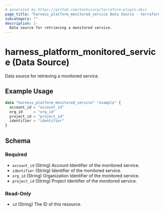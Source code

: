 ```yaml
---
# generated by https://github.com/hashicorp/terraform-plugin-docs
page_title: "harness_platform_monitored_service Data Source - terraform-provider-harness"
subcategory: ""
description: |-
  Data source for retrieving a monitored service.
---
```


# harness_platform_monitored_service (Data Source)

Data source for retrieving a monitored service.

## Example Usage

```terraform
data "harness_platform_monitored_service" "example" {
  account_id = "account_id"
  org_id     = "org_id"
  project_id = "project_id"
  identifier = "identifier"
}
```

<!-- schema generated by tfplugindocs -->
## Schema

### Required

- `account_id` (String) Account Identifier of the monitored service.
- `identifier` (String) Identifier of the monitored service.
- `org_id` (String) Organization Identifier of the monitored service.
- `project_id` (String) Project Identifier of the monitored service.

### Read-Only

- `id` (String) The ID of this resource.


